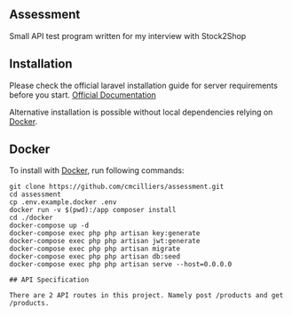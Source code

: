 ## Assessment

Small API test program written for my interview with Stock2Shop

## Installation

Please check the official laravel installation guide for server requirements before you start. [Official Documentation](https://laravel.com/docs/5.4/installation#installation)

Alternative installation is possible without local dependencies relying on [Docker](#docker). 

## Docker

To install with [Docker](https://www.docker.com), run following commands:

```
git clone https://github.com/cmcilliers/assessment.git
cd assessment
cp .env.example.docker .env
docker run -v $(pwd):/app composer install
cd ./docker
docker-compose up -d
docker-compose exec php php artisan key:generate
docker-compose exec php php artisan jwt:generate
docker-compose exec php php artisan migrate
docker-compose exec php php artisan db:seed
docker-compose exec php php artisan serve --host=0.0.0.0

## API Specification

There are 2 API routes in this project. Namely post /products and get /products.

